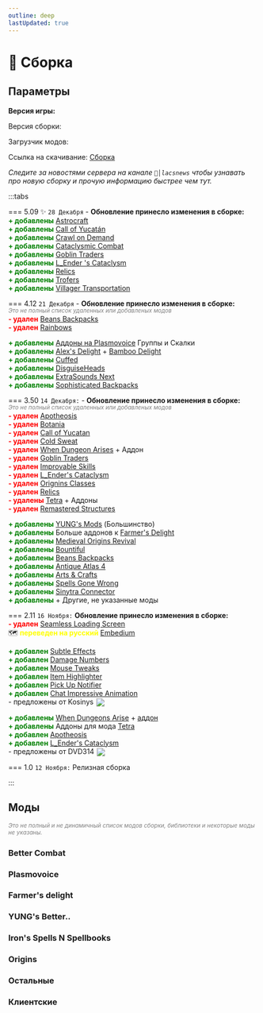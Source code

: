 ```yaml
---
outline: deep
lastUpdated: true
---
```


# 🔮 Сборка
## Параметры 

**Версия игры: <Badge type="info" text="1.20.1" />**

Версия сборки: <Badge type="tip" text="v5.09" />

Загрузчик модов: <Badge type="info" text="1.20.1 Forge" />

Ссылка на скачивание: [Сборка](https://drive.google.com/file/d/1a8K8X5782bNDVQzNSt-erKd7aEdRItTZ/view?usp=sharing) 

*Следите за новостями сервера на канале `📰│lacsnews` чтобы узнавать про новую сборку и прочую  информацию быстрее чем тут.*


:::tabs 

=== 5.09 ✨
<Badge type="tip" text="v5.09"/> `28 Декабря` - **Обновление принесло изменения в сборке:**  <br/> 
**<span style="color: green;">+ добавлены</span>** [Astrocraft](https://www.curseforge.com/minecraft/mc-mods/astrocraft-mod) <br/>
**<span style="color: green;">+ добавлены</span>** [Call of Yucatán](https://www.curseforge.com/minecraft/mc-mods/call-of-yucutan) <br/>
**<span style="color: green;">+ добавлены</span>** [Crawl on Demand](https://www.curseforge.com/minecraft/mc-mods/crawl-on-demand) <br/>
**<span style="color: green;">+ добавлены</span>** [Cataclysmic Combat](https://www.curseforge.com/minecraft/mc-mods/cataclysmic-combat) <br/>
**<span style="color: green;">+ добавлены</span>** [Goblin Traders](https://www.curseforge.com/minecraft/mc-mods/goblin-traders) <br/>
**<span style="color: green;">+ добавлены</span>** [L_Ender 's Cataclysm](https://www.curseforge.com/minecraft/mc-mods/lendercataclysm) <br/>
**<span style="color: green;">+ добавлены</span>** [Relics](https://www.curseforge.com/minecraft/mc-mods/relics-mod) <br/>
**<span style="color: green;">+ добавлены</span>** [Trofers](https://www.curseforge.com/minecraft/mc-mods/trofers) <br/>
**<span style="color: green;">+ добавлены</span>** [Villager Transportation](https://modrinth.com/datapack/villager-transportation) <br/>

=== 4.12 
<Badge type="info" text="v4.12"/> `21 Декабря` - **Обновление принесло изменения в сборке:**  <br/> 
*<span style="color: gray;"><sup>Это не полный список удаленных или добавленых модов</sup></span>*<br/> 
**<span style="color: red;">- удален</span>** [Beans Backpacks](https://modrinth.com/mod/beans-backpacks) <br/>
**<span style="color: red;">- удален</span>** [Rainbows](https://modrinth.com/mod/rainboows) <br/>

**<span style="color: green;">+ добавлены</span>** [Аддоны на Plasmovoice](#plasmovoice) Группы и Скалки <br/>
**<span style="color: green;">+ добавлены</span>** [Alex\'s Delight](https://www.curseforge.com/minecraft/mc-mods/alexs-delight) + [Bamboo Delight](https://www.curseforge.com/minecraft/mc-mods/bamboo-delight) <br/>
**<span style="color: green;">+ добавлены</span>** [Cuffed](https://www.curseforge.com/minecraft/mc-mods/cuffed)<br/>
**<span style="color: green;">+ добавлены</span>** [DisguiseHeads](https://www.curseforge.com/minecraft/mc-mods/disguiseheads)<br/>
**<span style="color: green;">+ добавлены</span>** [ExtraSounds Next](https://www.curseforge.com/minecraft/mc-mods/extrasounds-forge)<br/>
**<span style="color: green;">+ добавлены</span>** [Sophisticated Backpacks](https://www.curseforge.com/minecraft/mc-mods/sophisticated-backpacks)<br/>


=== 3.50 
<Badge type="info" text="v3.50"/>  `14 Декабря:` - **Обновление принесло изменения в сборке:** <br/> 
*<span style="color: gray;"><sup>Это не полный список удаленных или добавленых модов</sup></span>*<br/> 
**<span style="color: red;">- удален</span>** [Apotheosis](https://www.curseforge.com/minecraft/mc-mods/apotheosis) <br/> 
**<span style="color: red;">- удален</span>** [Botania](https://www.curseforge.com/minecraft/mc-mods/botania) <br/>
**<span style="color: red;">- удален</span>** [Call of Yucatan](https://www.curseforge.com/minecraft/mc-mods/call-of-yucutan) <br/>
**<span style="color: red;">- удален</span>** [Cold Sweat](https://www.curseforge.com/minecraft/mc-mods/cold-sweat) <br/>
**<span style="color: red;">- удален</span>** [When Dungeon Arises](https://modrinth.com/mod/when-dungeons-arise) + Аддон <br/>
**<span style="color: red;">- удален</span>** [Goblin Traders](https://mrcrayfish.com/mods/goblintraders/download/ec0ce31fa1f8e4d82bfcfc2a45f9f8092f9fc2df) <br/>
**<span style="color: red;">- удален</span>** [Improvable Skills](https://modrinth.com/mod/improvable-skills) <br/>
**<span style="color: red;">- удален</span>** [L_Ender's Cataclysm](https://modrinth.com/mod/l_enders-cataclysm) <br/>
**<span style="color: red;">- удален</span>** [Orignins Classes](https://www.curseforge.com/minecraft/mc-mods/origins-classes-forge) <br/>
**<span style="color: red;">- удален</span>** [Relics](https://www.curseforge.com/minecraft/mc-mods/relics-mod) <br/>
**<span style="color: red;">- удалены</span>** [Tetra](https://www.curseforge.com/minecraft/mc-mods/tetra) + Аддоны<br/>
**<span style="color: red;">- удален</span>** [Remastered Structures](https://www.curseforge.com/minecraft/mc-mods/remastered-structure) <br/>

**<span style="color: green;">+ добавлены</span>** [YUNG's Mods](#yung-s-better) (Большинство) <br/>
**<span style="color: green;">+ добавлены</span>** Больше аддонов к [Farmer's Delight](#farmer-s-delight) <br/>
**<span style="color: green;">+ добавлены</span>** [Medieval Origins Revival](https://modrinth.com/mod/medieval-origins-revival) <br/>
**<span style="color: green;">+ добавлены</span>** [Bountiful](https://modrinth.com/mod/bountiful) <br/>
**<span style="color: green;">+ добавлены</span>** [Beans Backpacks](https://modrinth.com/mod/beans-backpacks) <br/>
**<span style="color: green;">+ добавлены</span>** [Antique Atlas 4](https://modrinth.com/mod/antique-atlas-4) <br/>
**<span style="color: green;">+ добавлены</span>** [Arts & Crafts](https://modrinth.com/mod/artsandcrafts) <br/>
**<span style="color: green;">+ добавлены</span>** [Spells Gone Wrong](https://modrinth.com/mod/spells-gone-wrong) <br/>
**<span style="color: green;">+ добавлены</span>** [Sinytra Connector](https://www.curseforge.com/minecraft/mc-mods/sinytra-connector) <br/>
**<span style="color: green;">+ добавлены</span>** + Другие, не указанные моды

=== 2.11
<Badge type="info" text="v2.11" /> `16 Ноября:` **Обновление принесло изменения в сборке:**  <br/>
**<span style="color: red;">- удален</span>** [Seamless Loading Screen](https://www.curseforge.com/minecraft/mc-mods/seamless-loading-screen-forge) <br/>
🗺️ **<span style="color: yellow;">переведен на русский</span>** [Embedium](https://www.curseforge.com/minecraft/mc-mods/embeddium) <br/>

**<span style="color: green;">+ добавлен</span>** [Subtle Effects](https://modrinth.com/mod/subtle-effects) <br/>
**<span style="color: green;">+ добавлен</span>** [Damage Numbers](https://modrinth.com/mod/damagenumbers) <br/>
**<span style="color: green;">+ добавлен</span>** [Mouse Tweaks](https://modrinth.com/mod/mouse-tweaks) <br/>
**<span style="color: green;">+ добавлен</span>** [Item Highlighter](https://modrinth.com/mod/item-highlighter) <br/>
**<span style="color: green;">+ добавлен</span>** [Pick Up Notifier](https://modrinth.com/mod/pick-up-notifier) <br/>
**<span style="color: green;">+ добавлен</span>** [Chat Impressive Animation](https://modrinth.com/mod/chat-impressive-animation) <br/>
\- предложены от Kosinys <img src="https://api.mineatar.io/face/58650faf-08ae-438a-a1ce-ec99ba38c4e6?scale=3" style="display: inline; margin: 0 2px; vertical-align: middle;" /> 

**<span style="color: green;">+ добавлены</span>** [When Dungeons Arise](https://modrinth.com/mod/when-dungeons-arise) + [аддон](https://modrinth.com/mod/when-dungeons-arise-seven-seas) <br/>
**<span style="color: green;">+ добавлены</span>** Аддоны для мода [Tetra](https://www.curseforge.com/minecraft/mc-mods/tetra) <br/>
**<span style="color: green;">+ добавлен</span>** [Apotheosis](https://www.curseforge.com/minecraft/mc-mods/apotheosis) <br/>
**<span style="color: green;">+ добавлен</span>** [L_Ender's Cataclysm](https://modrinth.com/mod/l_enders-cataclysm) <br/>
\- предложены от DVD314 <img src="https://api.mineatar.io/face/9806b0b5-baa2-48c6-b70e-64af239a78eb?scale=3" style="display: inline; margin: 0 2px; vertical-align: middle;" />


=== 1.0
<Badge type="info" text="v1.0" /> `12 Ноября:` Релизная сборка 

:::


## Моды
*<span style="color: gray;"><sup>Это не полный и не динамичный список модов сборки, библиотеки и некоторые моды не указаны. </sup></span>*

### Better Combat <Badge type="tip" text="Обнова"/>
<Box :items="[
  { 
    name: 'Better Combat', 
    link: 'https://www.curseforge.com/minecraft/mc-mods/better-combat-by-daedelus', 
    image: 'https://media.forgecdn.net/avatars/thumbnails/566/413/256/256/637925434672465483.png', 
    color: '#FF0000',  
  },
  { 
    name: 'Aqua Combat', 
    link: 'https://modrinth.com/mod/aqua-combat', 
    image: 'https://cdn.modrinth.com/data/k9CzFr8q/dc9751a61cdb6e5e8764a8c44466d2781ae4085a_96.webp', 
    color: '#00FF00', 
  },
  { 
    name: 'Cataclysmic Combat', 
    link: 'https://www.curseforge.com/minecraft/mc-mods/cataclysmic-combat', 
    image: 'https://media.forgecdn.net/avatars/thumbnails/1004/913/64/64/638526147223016276.png', 
    color: '#00FF00', tag: 'New',
  },
]"
/>

### Plasmovoice 
<Box :items="[
    { 
      name: 'Plasmo Voice', 
      link: 'https://modrinth.com/plugin/plasmo-voice', 
      image: 'https://cdn.modrinth.com/data/1bZhdhsH/72c1641d4af92d93546958a2c87e0b5fd1c3f650_96.webp', 
      color: '#00FF00', 
    },
    { 
      name: 'pv-addon-groups', 
      link: 'https://modrinth.com/plugin/pv-addon-groups', 
      image: 'https://cdn.modrinth.com/data/g2HFPeCl/5513482ddde5ca75effa3237131f89c603c600db.png', 
      color: '#00FF00',   
    },
    { 
      name: 'pv-addon-sculk', 
      link: 'https://modrinth.com/plugin/pv-addon-sculk', 
      image: 'https://cdn.modrinth.com/data/7dI2zrDy/d4ebf35b0364a3d3851c382cc4c8125afbeec3b1.png', 
      color: '#00FF00',   
    },
  ]"
/>

### Farmer's delight 
<Box :items="[
  { 
    name: 'Farmer\'s Delight', 
    link: 'https://www.curseforge.com/minecraft/mc-mods/farmers-delight', 
    image: 'https://media.forgecdn.net/avatars/thumbnails/396/11/256/256/637595005615179370.png', 
    color: '#FF0000',  
  },
  { 
    name: 'Nether\'s Delight', 
    link: 'https://www.curseforge.com/minecraft/mc-mods/nethers-delight', 
    image: 'https://media.forgecdn.net/avatars/thumbnails/397/613/256/256/637598857629083481.png', 
    color: '#FF0000',  
  },
  { 
    name: 'My Nether\'s Delight', 
    link: 'https://www.curseforge.com/minecraft/mc-mods/my-nethers-delight', 
    image: 'https://media.forgecdn.net/avatars/thumbnails/1036/230/256/256/638560666018816482.png', 
    color: '#FF0000',  
  },
  { 
    name: 'Aquamirae Delight', 
    link: 'https://modrinth.com/mod/aquamirae-delight', 
    image: 'https://cdn.modrinth.com/data/cCXV545X/b5b15a5fdab90a6075408aae2ed1c204dbcf0043.png', 
    color: '#00FF00', 
  },
  { 
    name: 'Chef\'s Delight', 
    link: 'https://modrinth.com/mod/chefs-delight', 
    image: 'https://cdn.modrinth.com/data/pvcsfne4/4c31bd820651aaea721c87186a1007a415f1311e_96.webp', 
    color: '#00FF00', 
  },
  { 
    name: 'Corn Delight', 
    link: 'https://modrinth.com/mod/corn-delight', 
    image: 'https://cdn.modrinth.com/data/uxLAKWU8/cf30d49b57cd91cf2c06e850c8728151ce89a79a.png', 
    color: '#00FF00', 
  },
  { 
    name: 'Crabber\'s Delight', 
    link: 'https://modrinth.com/mod/crabbers-delight', 
    image: 'https://cdn.modrinth.com/data/gBGdVBJy/dda9137ec6e5a1abccbf921e100c20dcfa5cba2d.png', 
    color: '#00FF00', 
  },
  { 
    name: 'End\'s Delight', 
    link: 'https://modrinth.com/mod/ends-delight', 
    image: 'https://cdn.modrinth.com/data/yHN0njMr/bc333fa34161b1e4d3c2e185210bb558aa1d480a.png', 
    color: '#00FF00', 
  },
  { 
    name: 'Iron\'s Spells Delight', 
    link: 'https://modrinth.com/mod/irons-spells-delight', 
    image: 'https://cdn.modrinth.com/data/Ne9jukgU/dff6b43ae8b0148b2ab7cae12b14d4a0e19f59b6_96.webp', 
    color: '#00FF00', 
  },
  { 
    name: 'Miner\'s Delight', 
    link: 'https://modrinth.com/mod/miners-delight', 
    image: 'https://cdn.modrinth.com/data/qMxbM4BQ/0d6f967d3ad184dd296c62a9891e2b2b7d45f61d.png', 
    color: '#00FF00', 
  },
  { 
    name: 'More Delight', 
    link: 'https://modrinth.com/mod/more-delight', 
    image: 'https://cdn.modrinth.com/data/znHQQtuU/a0b97c0306ac9507bca7b81059fb146051596e08.gif', 
    color: '#00FF00', 
  },
  { 
    name: 'Alex\'s Delight', 
    link: 'https://www.curseforge.com/minecraft/mc-mods/alexs-delight', 
    image: 'https://media.forgecdn.net/avatars/thumbnails/467/198/64/64/637748653028908201.png', 
    color: '#FF0000',  
  },
  { 
    name: 'Bamboo Delight', 
    link: 'https://www.curseforge.com/minecraft/mc-mods/bamboo-delight', 
    image: 'https://media.forgecdn.net/avatars/thumbnails/1031/712/64/64/638554579078308519.png', 
    color: '#FF0000',  
  },
]"
/>

### YUNG's Better.. 
<Box :items="[
  { 
    name: 'Desert Temples', 
    link: 'https://modrinth.com/mod/yungs-better-desert-temples', 
    image: 'https://cdn.modrinth.com/data/XNlO7sBv/32fc82949e922ad9281ac9a8fe965afc04261848_96.webp', 
    color: '#00FF00', 
  },
  { 
    name: 'Dungeons', 
    link: 'https://modrinth.com/mod/yungs-better-dungeons', 
    image: 'https://cdn.modrinth.com/data/o1C1Dkj5/9b54b2d932a5a5b6565c93814935c04902f3179b_96.webp', 
    color: '#00FF00', 
  },
  { 
    name: 'Jungle Temples', 
    link: 'https://modrinth.com/mod/yungs-better-jungle-temples', 
    image: 'https://cdn.modrinth.com/data/z9Ve58Ih/a142b7d112fe6812592de7db2d2badb1398100a7_96.webp', 
    color: '#00FF00', 
  },
  { 
    name: 'Mineshafts', 
    link: 'https://modrinth.com/mod/yungs-better-mineshafts', 
    image: 'https://cdn.modrinth.com/data/HjmxVlSr/4e41ef8344db48b8368cd3d6f35844c8a619f446_96.webp', 
    color: '#00FF00', 
  },
  { 
    name: 'Nether Fortresses', 
    link: 'https://modrinth.com/mod/yungs-better-nether-fortresses', 
    image: 'https://cdn.modrinth.com/data/Z2mXHnxP/3c88dd70c00b5e47addd9fdeba53a7c96076088d_96.webp', 
    color: '#00FF00', 
  },
  { 
    name: 'Ocean Monuments', 
    link: 'https://modrinth.com/mod/yungs-better-ocean-monuments', 
    image: 'https://cdn.modrinth.com/data/3dT9sgt4/05c04c64ab9e5bf523701fa7bc0ac54adec25337_96.webp', 
    color: '#00FF00', 
  },
  { 
    name: 'Witch Huts', 
    link: 'https://modrinth.com/mod/yungs-better-witch-huts', 
    image: 'https://cdn.modrinth.com/data/t5FRdP87/20d3e930ec0a010723df61df091160104294e0b0_96.webp', 
    color: '#00FF00', 
  },
  { 
    name: 'Bridges', 
    link: 'https://modrinth.com/mod/yungs-bridges', 
    image: 'https://cdn.modrinth.com/data/Ht4BfYp6/b465e98ac5f2742cf52292e6649b6abb76665e8f_96.webp', 
    color: '#00FF00', 
  },
  { 
    name: 'Extras', 
    link: 'https://modrinth.com/mod/yungs-extras', 
    image: 'https://cdn.modrinth.com/data/ZYgyPyfq/153c00f1d64b90c8b5fd0c5136df91a65efc1df2_96.webp', 
    color: '#00FF00', 
  },
]"
/>





### Iron's Spells N Spellbooks 
<Box :items="[
  { 
    name: 'Spellbooks', 
    link: 'https://www.curseforge.com/minecraft/mc-mods/irons-spells-n-spellbooks', 
    image: 'https://media.forgecdn.net/avatars/thumbnails/871/265/256/256/638288661913483053.png', 
    color: '#FF0000',  
  },
  { 
    name: 'Spells Gone Wrong', 
    link: 'https://modrinth.com/mod/spells-gone-wrong', 
    image: 'https://cdn.modrinth.com/data/4ugLsKOh/8a1bdbfdcfad7fd4d4079c1e5388086555186441_96.webp', 
    color: '#00FF00', 
  },
]"
/>


### Origins 
<Box :items="[
  { 
    name: 'Origins', 
    link: 'https://www.curseforge.com/minecraft/mc-mods/origins-forge', 
    image: 'https://media.forgecdn.net/avatars/thumbnails/373/582/256/256/637546267631048138.png', 
    color: '#FF0000',  
  },
  { 
    name: 'Medieval Origins Revival', 
    link: 'https://modrinth.com/mod/medieval-origins-revival', 
    image: 'https://cdn.modrinth.com/data/3FJ8AhW0/3de152ce3176f3dfabfccbb7210a3fca70fae013.png', 
    color: '#FF0000',   
  },
]"
/>

### Остальные <Badge type="tip" text="Обнова"/>
<Box :items="[
  { 
    name: 'Call of Yucatán', 
    link: 'https://www.curseforge.com/minecraft/mc-mods/call-of-yucutan', 
    image: 'https://media.forgecdn.net/avatars/thumbnails/1002/886/64/64/638523299285638581.png', 
    color: '#FF0000', tag: 'New',
  },
  { 
    name: 'Crawl on Demand', 
    link: 'https://www.curseforge.com/minecraft/mc-mods/crawl-on-demand', 
    image: 'https://media.forgecdn.net/avatars/thumbnails/834/590/64/64/638225436318096980.jpeg', 
    color: '#FF0000', tag: 'New',
  },
  { 
    name: 'Villager Transportation', 
    link: 'https://modrinth.com/datapack/villager-transportation', 
    image: 'https://cdn.modrinth.com/data/vLUPqRLH/359e802ab9fcae30836b59c5943ae061f5059b50_96.webp', 
    color: '#FF0000', tag: 'New',
  },
  { 
    name: 'Trofers', 
    link: 'https://www.curseforge.com/minecraft/mc-mods/trofers', 
    image: 'https://media.forgecdn.net/avatars/thumbnails/382/156/64/64/637566129446964304.png', 
    color: '#FF0000', tag: 'New',
  },
  { 
    name: 'Relics', 
    link: 'https://www.curseforge.com/minecraft/mc-mods/relics-mod', 
    image: 'https://media.forgecdn.net/avatars/thumbnails/1124/47/64/64/638680710071253437_animated.gif', 
    color: '#FF0000', tag: 'New',
  },
  { 
    name: 'L_Ender \'s Cataclysm', 
    link: 'https://www.curseforge.com/minecraft/mc-mods/lendercataclysm', 
    image: 'https://media.forgecdn.net/avatars/thumbnails/460/870/64/64/637739722679428303.png', 
    color: '#FF0000', tag: 'New',
  },
  { 
    name: 'Goblin Traders', 
    link: 'https://www.curseforge.com/minecraft/mc-mods/goblin-traders', 
    image: 'https://media.forgecdn.net/avatars/thumbnails/871/321/64/64/638288811545199466.png', 
    color: '#FF0000', tag: 'New',
  },
  { 
    name: 'Sophisticated Backpacks', 
    link: 'https://www.curseforge.com/minecraft/mc-mods/sophisticated-backpacks', 
    image: 'https://media.forgecdn.net/avatars/thumbnails/375/56/64/64/637549610342642859.png', 
    color: '#FF0000',    
  },
  { 
    name: 'ExtraSounds Next', 
    link: 'https://www.curseforge.com/minecraft/mc-mods/extrasounds-forge', 
    image: 'https://media.forgecdn.net/avatars/thumbnails/915/603/64/64/638373740617344566.png', 
    color: '#FF0000',    
  },
  { 
    name: 'DisguiseHeads', 
    link: 'https://www.curseforge.com/minecraft/mc-mods/disguiseheads', 
    image: 'https://media.forgecdn.net/avatars/thumbnails/509/623/64/64/637827899248994972.png', 
    color: '#FF0000',    
  },
  { 
    name: 'Cuffed', 
    link: 'https://www.curseforge.com/minecraft/mc-mods/cuffed', 
    image: 'https://media.forgecdn.net/avatars/thumbnails/861/843/64/64/638269835732271886.png', 
    color: '#FF0000',    
  },
  { 
    name: 'Geophilic', 
    link: 'https://www.curseforge.com/minecraft/mc-mods/geophilic', 
    image: 'https://media.forgecdn.net/avatars/thumbnails/648/354/256/256/638049857735165515.png', 
    color: '#FF0000',  
  },
  { 
    name: 'Elytra Slot', 
    link: 'https://www.curseforge.com/minecraft/mc-mods/elytra-slot', 
    image: 'https://media.forgecdn.net/avatars/thumbnails/209/40/256/256/636979175379460863.png', 
    color: '#FF0000',  
  },
  { 
    name: 'Bountiful', 
    link: 'https://modrinth.com/mod/bountiful', 
    image: 'https://cdn.modrinth.com/data/BpwWFOVM/icon.png', 
    color: '#00FF00', 
  },
  { 
    name: 'Stellarity', 
    link: 'https://modrinth.com/datapack/stellarity', 
    image: 'https://cdn.modrinth.com/data/bZgeDzN8/29e68b62071c7a73e09c3ec8da8c0016d4582b55_96.webp', 
    color: '#00FF00', 
  },
  { 
    name: 'Antique Atlas 4', 
    link: 'https://modrinth.com/mod/antique-atlas-4', 
    image: 'https://cdn.modrinth.com/data/Y5Ve4Ui4/afa76ec243b9fcfbbdc164f1d960747e99cab704.png', 
    color: '#00FF00', 
  },
  { 
    name: 'Arts & Crafts', 
    link: 'https://modrinth.com/mod/artsandcrafts', 
    image: 'https://cdn.modrinth.com/data/JI9mEkvq/ab8c87c86a7216bb8c064f1d9ebdbb00b56affc3.png', 
    color: '#00FF00', 
  },
  { 
    name: 'Alex\'s Mobs', 
    link: 'https://www.curseforge.com/minecraft/mc-mods/alexs-mobs', 
    image: 'https://media.forgecdn.net/avatars/thumbnails/543/777/256/256/637874731161865623.jpeg', 
    color: '#FF0000',  
  },
  { 
    name: 'Artifacts', 
    link: 'https://www.curseforge.com/minecraft/mc-mods/artifacts', 
    image: 'https://media.forgecdn.net/avatars/thumbnails/444/622/256/256/637699815276651872.png', 
    color: '#FF0000',  
  },
  { 
    name: 'Exposure', 
    link: 'https://www.curseforge.com/minecraft/mc-mods/exposure', 
    image: 'https://media.forgecdn.net/avatars/thumbnails/1029/426/256/256/638551434733696364_animated.gif', 
    color: '#FF0000',  
  },
  { 
    name: 'Target Dummy', 
    link: 'https://www.curseforge.com/minecraft/mc-mods/mmmmmmmmmmmm', 
    image: 'https://media.forgecdn.net/avatars/thumbnails/727/100/256/256/638080208599452100.png', 
    color: '#FF0000',  
  },
  { 
    name: 'Etched', 
    link: 'https://www.curseforge.com/minecraft/mc-mods/etched', 
    image: 'https://media.forgecdn.net/avatars/thumbnails/939/472/256/256/638419301379970746.png', 
    color: '#FF0000',  
  },
  { 
    name: 'Another Furniture', 
    link: 'https://www.curseforge.com/minecraft/mc-mods/another-furniture', 
    image: 'https://media.forgecdn.net/avatars/thumbnails/531/947/256/256/637854788299840042.png', 
    color: '#FF0000',  
  },
  { 
    name: 'Ribbits', 
    link: 'https://www.curseforge.com/minecraft/mc-mods/ribbits', 
    image: 'https://media.forgecdn.net/avatars/thumbnails/1013/839/256/256/638538895773776677.png', 
    color: '#FF0000',  
  },
  { 
    name: 'Mob Variants', 
    link: 'https://www.curseforge.com/minecraft/mc-mods/more-mob-variants', 
    image: 'https://media.forgecdn.net/avatars/thumbnails/629/271/256/256/638027075824799126.png', 
    color: '#FF0000',  
  },
  { 
    name: 'Lootr', 
    link: 'https://www.curseforge.com/minecraft/mc-mods/lootr', 
    image: 'https://media.forgecdn.net/avatars/thumbnails/337/5/256/256/637473842688195004.png', 
    color: '#FF0000',  
  },
  { 
    name: 'Aquamirae', 
    link: 'https://www.curseforge.com/minecraft/mc-mods/ob-aquamirae', 
    image: 'https://media.forgecdn.net/avatars/thumbnails/464/755/256/256/637744772991786976.png', 
    color: '#FF0000',  
  },
]"/>


### Клиентские <Badge type="tip" text="Обнова"/>
<Box :items="[
    { 
    name: 'Astrocraft: Realistic Night Skies', 
    link: 'https://www.curseforge.com/minecraft/mc-mods/astrocraft-mod', 
    image: 'https://media.forgecdn.net/avatars/thumbnails/1072/388/64/64/638608219619134457.webp', 
    color: '#FF0000', tag: 'New',
    },
    { 
      name: 'Screenshot Viewer', 
      link: 'https://www.curseforge.com/minecraft/mc-mods/screenshot-viewer', 
      image: 'https://media.forgecdn.net/avatars/thumbnails/627/914/64/64/638023801589782702.png', 
      color: '#FF0000',  
    },
    { 
      name: 'CameraOverhaul', 
      link: 'https://www.curseforge.com/minecraft/mc-mods/cameraoverhaul', 
      image: 'https://media.forgecdn.net/avatars/thumbnails/317/804/64/64/637422829433375470.png', 
      color: '#FF0000',  
    },
    { 
      name: 'Sinytra Connector', 
      link: 'https://www.curseforge.com/minecraft/mc-mods/sinytra-connector', 
      image: 'https://media.forgecdn.net/avatars/thumbnails/850/655/64/64/638252277608029851.png', 
      color: '#FF0000',  
    },
    { 
      name: 'JEI', 
      link: 'https://www.curseforge.com/minecraft/mc-mods/jei', 
      image: 'https://media.forgecdn.net/avatars/thumbnails/29/69/256/256/635838945588716414.jpeg', 
      color: '#FF0000',  
    },
    { 
      name: 'Dynamic Crosshair', 
      link: 'https://www.curseforge.com/minecraft/mc-mods/dynamic-crosshair', 
      image: 'https://media.forgecdn.net/avatars/thumbnails/547/853/256/256/637882438968201811.png', 
      color: '#FF0000',  
    },
    { 
      name: 'Embeddium', 
      link: 'https://www.curseforge.com/minecraft/mc-mods/embeddium', 
      image: 'https://media.forgecdn.net/avatars/thumbnails/893/778/256/256/638336829931216743.png', 
      color: '#FF0000',  
    },
    { 
      name: 'Jade 🔍', 
      link: 'https://www.curseforge.com/minecraft/mc-mods/jade', 
      image: 'https://media.forgecdn.net/avatars/thumbnails/207/323/256/256/636965628804677340.png', 
      color: '#FF0000',  
    },
    { 
      name: 'Not En. Anim.', 
      link: 'https://modrinth.com/mod/not-enough-animations', 
      image: 'https://cdn.modrinth.com/data/MPCX6s5C/b97fd5f7a893165052408b747286d6eb38d57abb_96.webp', 
      color: '#00FF00', 
    },
    { 
      name: 'FancyMenu', 
      link: 'https://www.curseforge.com/minecraft/mc-mods/fancymenu', 
      image: 'https://media.forgecdn.net/avatars/thumbnails/935/544/256/256/638412386316055428.png', 
      color: '#FF0000',  
    },
    { 
      name: 'AppleSkin', 
      link: 'https://www.curseforge.com/minecraft/mc-mods/appleskin', 
      image: 'https://media.forgecdn.net/avatars/thumbnails/47/527/256/256/636066936394500688.png', 
      color: '#FF0000',  
    },
    { 
      name: 'Subtle Effects', 
      link: 'https://modrinth.com/mod/subtle-effects', 
      image: 'https://cdn.modrinth.com/data/4q8UOK1d/8a5d3febe9a9badba435a3f66a49668d04ada01f_96.webp', 
      color: '#00FF00', 
    },
    { 
      name: 'Damage Numbers', 
      link: 'https://modrinth.com/mod/damagenumbers', 
      image: 'https://cdn.modrinth.com/data/iWdXs2dQ/a267af77da4c8380e57bfa8258a5abd3b98547cc.png', 
      color: '#00FF00', 
    },
    { 
      name: 'Mouse Tweaks', 
      link: 'https://modrinth.com/mod/mouse-tweaks', 
      image: 'https://cdn.modrinth.com/data/aC3cM3Vq/6c0eaa4e60a9c87f4766f222ff63286f09da32c0_96.webp', 
      color: '#00FF00', 
    },
    { 
      name: 'Item Highlighter', 
      link: 'https://modrinth.com/mod/item-highlighter', 
      image: 'https://cdn.modrinth.com/data/cVNW5lr6/5e15f8c53ea36ca5391cdd9bbdea33261fa4c18d_96.webp', 
      color: '#00FF00', 
    },
    { 
      name: 'Pick Up Notifier', 
      link: 'https://modrinth.com/mod/pick-up-notifier', 
      image: 'https://cdn.modrinth.com/data/ZX66K16c/8005a3a223dde914bebce0639db1127950cc6c1b_96.webp', 
      color: '#00FF00', 
    },
    { 
      name: 'Chat Impressive Animation', 
      link: 'https://modrinth.com/mod/chat-impressive-animation', 
      image: 'https://cdn.modrinth.com/data/DnL1AGAI/94dc7f885aff308e6af79d12f8f3d9923a413d09_96.webp', 
      color: '#00FF00', 
    },
    ]"
/>